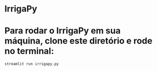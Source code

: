 # IrrigaPy
# Para rodar o IrrigaPy em sua máquina, clone este diretório e rode no terminal:
``` bash 
streamlit run irrigapy.py
